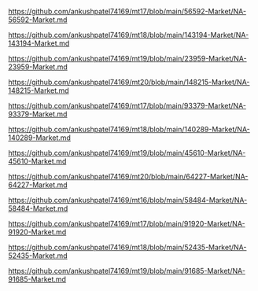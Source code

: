 <p><a href="https://github.com/ankushpatel74169/mt17/blob/main/56592-Market/NA-56592-Market.md">https://github.com/ankushpatel74169/mt17/blob/main/56592-Market/NA-56592-Market.md</a></p><p><a href="https://github.com/ankushpatel74169/mt18/blob/main/143194-Market/NA-143194-Market.md">https://github.com/ankushpatel74169/mt18/blob/main/143194-Market/NA-143194-Market.md</a></p><p><a href="https://github.com/ankushpatel74169/mt19/blob/main/23959-Market/NA-23959-Market.md">https://github.com/ankushpatel74169/mt19/blob/main/23959-Market/NA-23959-Market.md</a></p><p><a href="https://github.com/ankushpatel74169/mt20/blob/main/148215-Market/NA-148215-Market.md">https://github.com/ankushpatel74169/mt20/blob/main/148215-Market/NA-148215-Market.md</a></p><p><a href="https://github.com/ankushpatel74169/mt17/blob/main/93379-Market/NA-93379-Market.md">https://github.com/ankushpatel74169/mt17/blob/main/93379-Market/NA-93379-Market.md</a></p><p><a href="https://github.com/ankushpatel74169/mt18/blob/main/140289-Market/NA-140289-Market.md">https://github.com/ankushpatel74169/mt18/blob/main/140289-Market/NA-140289-Market.md</a></p><p><a href="https://github.com/ankushpatel74169/mt19/blob/main/45610-Market/NA-45610-Market.md">https://github.com/ankushpatel74169/mt19/blob/main/45610-Market/NA-45610-Market.md</a></p><p><a href="https://github.com/ankushpatel74169/mt20/blob/main/64227-Market/NA-64227-Market.md">https://github.com/ankushpatel74169/mt20/blob/main/64227-Market/NA-64227-Market.md</a></p><p><a href="https://github.com/ankushpatel74169/mt16/blob/main/58484-Market/NA-58484-Market.md">https://github.com/ankushpatel74169/mt16/blob/main/58484-Market/NA-58484-Market.md</a></p><p><a href="https://github.com/ankushpatel74169/mt17/blob/main/91920-Market/NA-91920-Market.md">https://github.com/ankushpatel74169/mt17/blob/main/91920-Market/NA-91920-Market.md</a></p><p><a href="https://github.com/ankushpatel74169/mt18/blob/main/52435-Market/NA-52435-Market.md">https://github.com/ankushpatel74169/mt18/blob/main/52435-Market/NA-52435-Market.md</a></p><p><a href="https://github.com/ankushpatel74169/mt19/blob/main/91685-Market/NA-91685-Market.md">https://github.com/ankushpatel74169/mt19/blob/main/91685-Market/NA-91685-Market.md</a></p>

